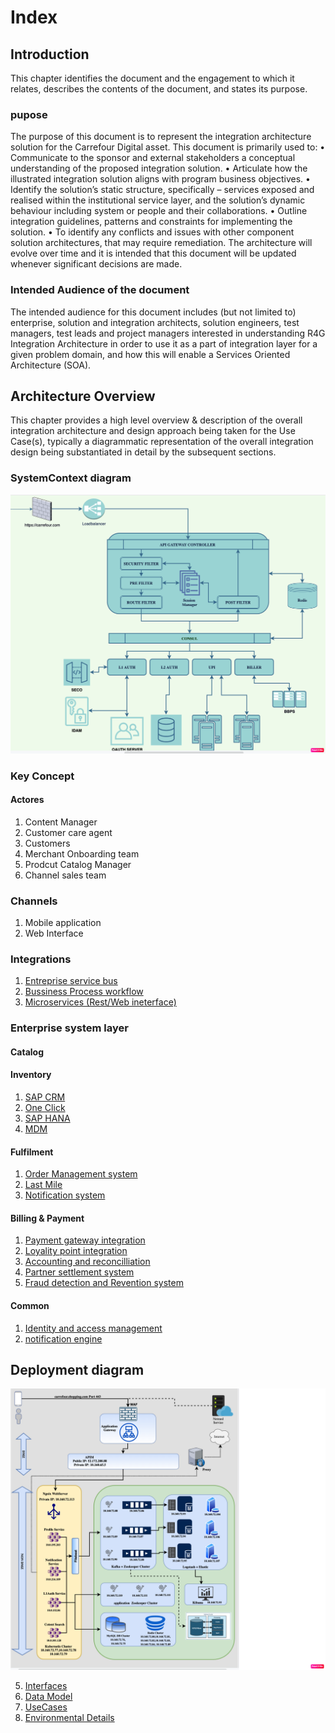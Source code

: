 # Index

## Introduction 
This chapter identifies the document and the engagement to which it relates, describes the contents of the document, and states its purpose.
### pupose

The purpose of this document is to represent the integration architecture solution for the Carrefour Digital asset. This document is primarily used to:
•	Communicate to the sponsor and external stakeholders a conceptual understanding of the proposed integration solution.
•	Articulate how the illustrated integration solution aligns with program business objectives.
•	Identify the solution’s static structure, specifically – services exposed and realised within the institutional service layer, and the solution’s dynamic behaviour including system or people and their collaborations.
•	Outline integration guidelines, patterns and constraints for implementing the solution.
•	To identify any conflicts and issues with other component solution architectures, that may require remediation.
The architecture will evolve over time and it is intended that this document will be updated whenever significant decisions are made.

### Intended Audience of the document

The intended audience for this document includes (but not limited to) enterprise, solution and integration architects, solution engineers, test managers, test leads and project managers interested in understanding R4G Integration Architecture in order to use it as a part of integration layer for a given problem domain, and how this will enable a Services Oriented Architecture (SOA).
## Architecture Overview
This chapter provides a high level overview & description of the overall integration architecture and design approach being taken for the Use Case(s), typically a diagrammatic representation of the overall integration design being substantiated in detail by the subsequent sections.
### SystemContext diagram

![test](./System_Context.png)

### Key Concept

#### Actores

1. Content Manager
2. Customer care agent
3. Customers
4. Merchant Onboarding team
5. Prodcut Catalog Manager
6. Channel sales team

### Channels

1. Mobile application
2. Web Interface


### Integrations

1. [Entreprise service bus](./DesignApproach/index.md)
2. [Bussiness Process workflow](./DesignApproach/index.md)
3. [Microservices (Rest/Web ineterface)](./DesignApproach/index.md)

### Enterprise system layer

#### Catalog
#### Inventory

1. [SAP CRM](./DesignApproach/index.md)
2. [One Click](./DesignApproach/index.md)
3. [SAP HANA](./DesignApproach/index.md)
4. [MDM](./DesignApproach/index.md)
#### Fulfilment

1. [Order Management system](./DesignApproach/index.md)
2. [Last Mile](./DesignApproach/index.md)
3. [Notification system](./DesignApproach/index.md)

#### Billing & Payment

1. [Payment gateway integration](./DesignApproach/index.md)
2. [Loyality point integration](./DesignApproach/index.md)
3. [Accounting and reconcilliation](./DesignApproach/index.md)
4. [Partner settlement system](./DesignApproach/index.md)
5. [Fraud detection and Revention system](./DesignApproach/index.md)

#### Common

1. [Identity and access management](./idam/index.md)
2. [notification engine](./DesignApproach/index.md)
 
## Deployment diagram
![test](./DeploymentArchiteture.png)



5. [Interfaces](./Interfaces/index.md)
6. [Data Model](./DataModel/index.md)
7. [UseCases](./Usecases/index.md)
8. [Environmental Details](./env/index.md)